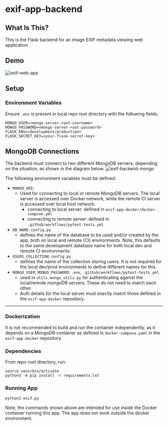 # exif-app-backend

## What Is This?
This is the Flask backend for an image EXIF metadata viewing web application.

## Demo
![exif-web-app](https://github.com/flavius-t/exif-app-backend/assets/77416463/8f2a1bba-6d36-4352-8a90-9897b9976eb8)

## Setup

### Environment Variables
Ensure `.env` is present in local repo root directory with the following fields:
```
MONGO_USER=<mongo-server-root-username>
MONGO_PASSWORD=<mongo-server-root-password>
FLASK_ENV=<development/production>
FLASK_SECRET_KEY=<your-flask-secret-key>
```

## MongoDB Connections
The backend must connect to two different MongoDB servers, depending on the situation, as shown in the diagram below.
![exif-backend-mongo](https://github.com/flavius-t/exif-app-backend/assets/77416463/d8bc7d07-d894-481e-9020-723208b82642)
    
The following environment variables must be defined:
- `MONGO_URI`:
    * Used for connecting to local or remote MongoDB servers. The local server is accessed over Docker network, while the remote CI server is accessed over local host network:
        * connecting to local server: defined in `exif-app-docker/docker-compose.yml`
        * connecting to remote server: defined in `.github/workflows/pytest-tests.yml`
- `DB_NAME`: `config.py`
    * defines the name of the database to be used and/or created by the app, both on local and remote (CI) environments. Note, this defaults to the same development database name for both local dev and remote CI environments.
- `USERS_COLLECTION`: `config.py`
    * defines the name of the collection storing users. It is not required for the local dev/prod environments to define different names for this.
- `MONGO_USER`, `MONGO_PASSWORD`: `.env`, `.github/workflows/pytest-tests.yml`
    * used in `utils.mongo_utils.py` for authenticating against the local/remote mongoDB servers. These do not need to match each other.
    * Auth details for the local server must exactly match those defined in the `exif-app-docker` repository.
---

### Dockerization
It is not recommended to build and run the container independently, as it depends on a MongoDB container as defined in `docker-compose.yaml` in the `exif-app-docker` repository.

### Dependencies
From repo root directory, run:
```
source venv/bin/activate
python3 -m pip install -r requirements.txt
```

### Running App
```
python3 exif.py
```

Note, the commands shown above are intended for use inside the Docker container running this app. The app does not work outside the docker environment.

